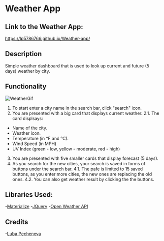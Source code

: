 # Weather App

## Link to the Weather App:
https://lp5786766.github.io/Weather-app/

## Description
Simple weather dashboard that is used to look up current and future (5 days) weather by city.

## Functionality
![WeatherGif](assets/weather.gif)
1. To start enter a city name in the search bar, click "search" icon.
2. You are presented with a big card that displays current weather.
  2.1. The card displsays:
  - Name of the city.
  - Weather icon.
  - Temperature (in °F and °C).
  - Wind Speed (in MPH)
  - UV Index (green - low, yellow - moderate, red - high)
  
3. You are presented with five smaller cards that display forecast (5 days).
4. As you search for the new cities, your search is saved in forms of buttons under the search bar.
  4.1. The pafe is limited to 15 saved buttons, as you enter more cities, the new ones are replacing the old ones.
  4.2. You can also get weather result by clicking the the buttons.
  
## Libraries Used:
-[Materialize](https://materializecss.com/)
-[JQuery](http://code.jquery.com/)
-[Open Weather API](https://openweathermap.org/)
## Credits
-[Luba Pecheneva](https://github.com/lp5786766)

